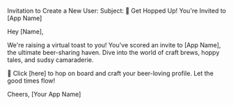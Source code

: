 Invitation to Create a New User:
Subject: 🍻 Get Hopped Up! You're Invited to [App Name]

Hey [Name],

We're raising a virtual toast to you! You've scored an invite to [App Name], the ultimate beer-sharing haven. Dive into the world of craft brews, hoppy tales, and sudsy camaraderie.

📲 Click [here] to hop on board and craft your beer-loving profile. Let the good times flow!

Cheers,
[Your App Name]
